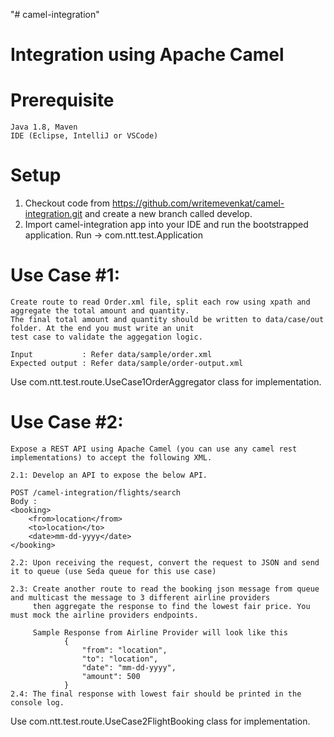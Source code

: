 "# camel-integration" 

# Integration using Apache Camel

# Prerequisite

    Java 1.8, Maven 
    IDE (Eclipse, IntelliJ or VSCode)    
    
# Setup 

1. Checkout code from https://github.com/writemevenkat/camel-integration.git and create a new branch called develop. 
2. Import camel-integration app into your IDE and run the bootstrapped application. 
    Run -> com.ntt.test.Application
     
    
# Use Case #1: 
    Create route to read Order.xml file, split each row using xpath and aggregate the total amount and quantity. 
    The final total amount and quantity should be written to data/case/out folder. At the end you must write an unit
    test case to validate the aggegation logic. 
    
    Input           : Refer data/sample/order.xml
    Expected output : Refer data/sample/order-output.xml
 
Use com.ntt.test.route.UseCase1OrderAggregator class for implementation. 

# Use Case #2:
    Expose a REST API using Apache Camel (you can use any camel rest implementations) to accept the following XML.
    
    2.1: Develop an API to expose the below API. 
     
    POST /camel-integration/flights/search
    Body :
    <booking>
        <from>location</from>
        <to>location</to>
        <date>mm-dd-yyyy</date>
    </booking>    
    
    2.2: Upon receiving the request, convert the request to JSON and send it to queue (use Seda queue for this use case)
    
    2.3: Create another route to read the booking json message from queue and multicast the message to 3 different airline providers
         then aggregate the response to find the lowest fair price. You must mock the airline providers endpoints. 
         
         Sample Response from Airline Provider will look like this 
                {
                    "from": "location",
                    "to": "location",
                    "date": "mm-dd-yyyy",
                    "amount": 500                
                }
    2.4: The final response with lowest fair should be printed in the console log. 
                
Use com.ntt.test.route.UseCase2FlightBooking class for implementation.    
    
    
    
